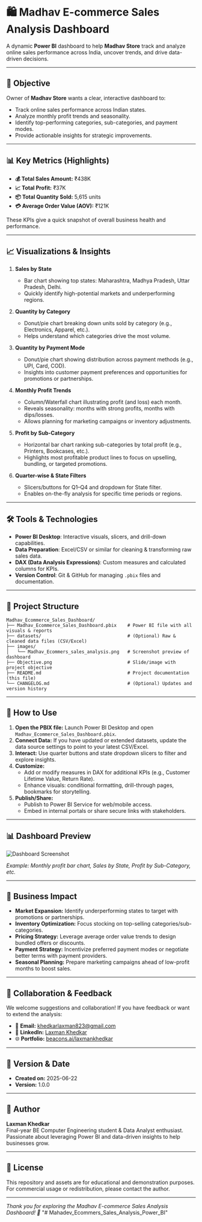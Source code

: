 # 🛍️ Madhav E-commerce Sales Analysis Dashboard  

A dynamic **Power BI** dashboard to help **Madhav Store** track and analyze online sales performance across India, uncover trends, and drive data-driven decisions.

---

## 📌 Objective                      

Owner of **Madhav Store** wants a clear, interactive dashboard to:
- Track online sales performance across Indian states.
- Analyze monthly profit trends and seasonality.
- Identify top-performing categories, sub-categories, and payment modes.
- Provide actionable insights for strategic improvements.

---

## 📊 Key Metrics (Highlights)

- **💰 Total Sales Amount:** ₹438K  
- **📈 Total Profit:** ₹37K  
- **📦 Total Quantity Sold:** 5,615 units  
- **💳 Average Order Value (AOV):** ₹121K  

These KPIs give a quick snapshot of overall business health and performance.

---

## 📈 Visualizations & Insights

1. **Sales by State**  
   - Bar chart showing top states: Maharashtra, Madhya Pradesh, Uttar Pradesh, Delhi.  
   - Quickly identify high-potential markets and underperforming regions.

2. **Quantity by Category**  
   - Donut/pie chart breaking down units sold by category (e.g., Electronics, Apparel, etc.).  
   - Helps understand which categories drive the most volume.

3. **Quantity by Payment Mode**  
   - Donut/pie chart showing distribution across payment methods (e.g., UPI, Card, COD).  
   - Insights into customer payment preferences and opportunities for promotions or partnerships.

4. **Monthly Profit Trends**  
   - Column/Waterfall chart illustrating profit (and loss) each month.  
   - Reveals seasonality: months with strong profits, months with dips/losses.  
   - Allows planning for marketing campaigns or inventory adjustments.

5. **Profit by Sub-Category**  
   - Horizontal bar chart ranking sub-categories by total profit (e.g., Printers, Bookcases, etc.).  
   - Highlights most profitable product lines to focus on upselling, bundling, or targeted promotions.

6. **Quarter-wise & State Filters**  
   - Slicers/buttons for Q1–Q4 and dropdown for State filter.  
   - Enables on-the-fly analysis for specific time periods or regions.

---

## 🛠️ Tools & Technologies

- **Power BI Desktop**: Interactive visuals, slicers, and drill-down capabilities.  
- **Data Preparation**: Excel/CSV or similar for cleaning & transforming raw sales data.  
- **DAX (Data Analysis Expressions)**: Custom measures and calculated columns for KPIs.  
- **Version Control**: Git & GitHub for managing `.pbix` files and documentation.

---

## 📂 Project Structure

```
Madhav_Ecommerce_Sales_Dashboard/
├── Madhav_Ecommerce_Sales_Dashboard.pbix    # Power BI file with all visuals & reports
├── datasets/                                # (Optional) Raw & cleaned data files (CSV/Excel)
├── images/
│   └── Madhav_Ecommers_sales_analysis.png   # Screenshot preview of dashboard
├── Objective.png                            # Slide/image with project objective
├── README.md                                # Project documentation (this file)
└── CHANGELOG.md                             # (Optional) Updates and version history
```

---

## 🎯 How to Use

1. **Open the PBIX file:** Launch Power BI Desktop and open `Madhav_Ecommerce_Sales_Dashboard.pbix`.  
2. **Connect Data:** If you have updated or extended datasets, update the data source settings to point to your latest CSV/Excel.  
3. **Interact:** Use quarter buttons and state dropdown slicers to filter and explore insights.  
4. **Customize:**  
   - Add or modify measures in DAX for additional KPIs (e.g., Customer Lifetime Value, Return Rate).  
   - Enhance visuals: conditional formatting, drill-through pages, bookmarks for storytelling.  
5. **Publish/Share:**  
   - Publish to Power BI Service for web/mobile access.  
   - Embed in internal portals or share secure links with stakeholders.

---

## 📊 Dashboard Preview

![Dashboard Screenshot](./images/Madhav_Ecommers_sales_analysis.png)

*Example: Monthly profit bar chart, Sales by State, Profit by Sub-Category, etc.*

---

## 🚀 Business Impact

- **Market Expansion:** Identify underperforming states to target with promotions or partnerships.  
- **Inventory Optimization:** Focus stocking on top-selling categories/sub-categories.  
- **Pricing Strategy:** Leverage average order value trends to design bundled offers or discounts.  
- **Payment Strategy:** Incentivize preferred payment modes or negotiate better terms with payment providers.  
- **Seasonal Planning:** Prepare marketing campaigns ahead of low-profit months to boost sales.

---

## 🤝 Collaboration & Feedback

We welcome suggestions and collaboration! If you have feedback or want to extend the analysis:
- 📨 **Email:** khedkarlaxman823@gmail.com  
- 🔗 **LinkedIn:** [Laxman Khedkar](https://www.linkedin.com/in/laxman-khedkar)  
- 🌐 **Portfolio:** [beacons.ai/laxmankhedkar](https://beacons.ai/laxmankhedkar)

---

## 📅 Version & Date

- **Created on:** 2025-06-22  
- **Version:** 1.0.0

---

## 👤 Author

**Laxman Khedkar**  
Final-year BE Computer Engineering student & Data Analyst enthusiast. Passionate about leveraging Power BI and data-driven insights to help businesses grow.

---

## 📜 License

This repository and assets are for educational and demonstration purposes. For commercial usage or redistribution, please contact the author.

---

*Thank you for exploring the Madhav E-commerce Sales Analysis Dashboard! 🚀*
"# Mahadev_Ecommers_Sales_Analysis_Power_BI" 
